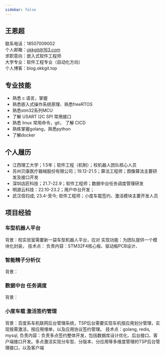```yaml
---
sidebar: false
---
```


## 王恩超
联系电话：18507009002  
个人邮箱：okkgit@163.com  
求职意向：嵌入式软件工程师  
大学专业：软件工程专业（自动化方向）  
个人博客：blog.okkgit.top

## 专业技能
- 熟悉 c 语言，掌握
- 熟悉嵌入式操作系统原理、熟悉freeRTOS
- 熟悉stm32系列MCU
- 了解 USART I2C SPI 常用接口
- 熟悉 linux 常用命令，git， 了解 CICD
- 熟练掌握golang，熟悉python
- 了解docker 

## 个人履历

- 江西理工大学；1.5年；软件工程（机制）；校机器人团队核心人员
- 苏州贝康医疗器械股份有限公司；19.12-21.5；算法工程师；图像算法主要研发及接口开发
- 深圳店匠科技；21.7-22.9；软件工程师；数据中台任务调度管理研发
- 明源云科技：22.10-23.2；用户中台开发；
- 武汉佰钧成; 23.4-至今; 软件工程师；小度车载签约、激活模块主要开发人员


## 项目经验

### 车型机器人平台
背景：校实验室需要新一袋车型机器人平台，应对
实现功能：为团队提供一个模块化封装，
技术点：
负责内容：STM32F4核心板、驱动板PCB设计、

### 智能精子分析仪
背景：

### 数据中台 任务调度
背景：

### 小度车载 激活签约管理
背景：百度系车机联网后台管理系统，TSP后台需要实现车机按应用划分管理，实现按需激活，按应用埋单，以及应用协议签约管理。
技术点：golang, redis, mysql, 
负责内容：负责多点签约整体开发，包括数据库设计优化、后台接口、客户端接口开发。多点激活实现分车型、分版本、分应用等多维度管理的TSP后台管理接口，以及客户端
